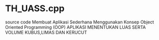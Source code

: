 # TH_UASS.cpp
source code Membuat Aplikasi Sederhana Menggunakan Konsep  Object Oriented Programming (OOP) 
APLIKASI MENENTUKAN LUAS SERTA VOLUME KUBUS,LIMAS DAN KERUCUT
